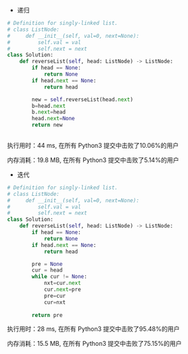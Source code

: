 * 递归

```python
# Definition for singly-linked list.
# class ListNode:
#     def __init__(self, val=0, next=None):
#         self.val = val
#         self.next = next
class Solution:
    def reverseList(self, head: ListNode) -> ListNode:
        if head == None:
            return None
        if head.next == None:
            return head

        new = self.reverseList(head.next)
        b=head.next
        b.next=head
        head.next=None
        return new
      	
```

执行用时：44 ms, 在所有 Python3 提交中击败了10.06%的用户

内存消耗：19.8 MB, 在所有 Python3 提交中击败了5.14%的用户

* 迭代

```python
# Definition for singly-linked list.
# class ListNode:
#     def __init__(self, val=0, next=None):
#         self.val = val
#         self.next = next
class Solution:
    def reverseList(self, head: ListNode) -> ListNode:
        if head == None:
            return None
        if head.next == None:
            return head

        pre = None
        cur = head
        while cur != None:
            nxt=cur.next
            cur.next=pre
            pre=cur
            cur=nxt
            
        return pre
```

执行用时：28 ms, 在所有 Python3 提交中击败了95.48%的用户

内存消耗：15.5 MB, 在所有 Python3 提交中击败了75.15%的用户

